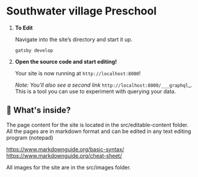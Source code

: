 # Southwater village Preschool

1.  **To Edit**

    Navigate into the site’s directory and start it up.

    ```shell
    gatsby develop
    ```

1.  **Open the source code and start editing!**

    Your site is now running at `http://localhost:8000`!

    _Note: You'll also see a second link_
    `http://localhost:8000/___graphql`\_. This is a tool you can use to experiment with querying your data.

## 🧐 What's inside?

The page content for the site is located in the src/editable-content folder. All the pages are in markdown format and can be edited in any text editing program (notepad)

<https://www.markdownguide.org/basic-syntax/>
<https://www.markdownguide.org/cheat-sheet/>

All images for the site are in the src/images folder.
